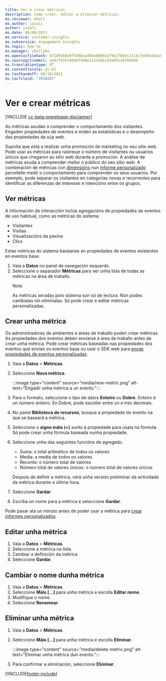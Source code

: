 ```yaml
---
title: Ver e crear métricas
description: Como crear, editar e eliminar métricas.
ms.reviewer: mhart
ms.author: jusali
author: jusali
ms.date: 06/09/2021
ms.service: customer-insights
ms.subservice: engagement-insights
ms.topic: how-to
ms.manager: shellyha
ms.openlocfilehash: 97189168e0f5586aad8be8089a1f9e27893c2115c7e805ddaab1efc00e11b860
ms.sourcegitcommit: aa0cfbf6240a9f560e3131bdec63e051a8786dd4
ms.translationtype: HT
ms.contentlocale: gl-ES
ms.lasthandoff: 08/10/2021
ms.locfileid: "7034267"
---
```

# <a name="view-and-create-metrics"></a>Ver e crear métricas

[!INCLUDE [cc-beta-prerelease-disclaimer](includes/cc-beta-prerelease-disclaimer.md)]

As métricas axudan a comprender o comportamento dos visitantes. Engaden propiedades de eventos e miden as estatísticas e o desempeño das propiedades da súa web.  

Supoña que está a realizar unha promoción de márketing no seu sitio web. Pode usar as métricas para rastrexar o número de visitantes ou usuarios únicos que chegaron ao sitio web durante a promoción. A análise de métricas axuda a comprender mellor o público do seu sitio web. A combinación de métricas con [dimensións](dimensions.md) nun [informe personalizado](custom-reports.md) permítelle medir o comportamento para comprender os seus usuarios. Por exemplo, pode separar os visitantes en categorías novas e recorrentes para identificar as diferenzas de intereses e intencións entre os grupos.

## <a name="view-metrics"></a>Ver métricas

A información de interacción inclúe agregacións de propiedades de eventos de uso habitual, como as métricas do sistema: 

- Visitantes
- Visitas
- Visualizacións da páxina
- Clics

Estas métricas do sistema baséanse en propiedades de eventos existentes en eventos base.

1. Vaia a **Datos** no panel de navegación esquerdo. 
1. Seleccione o separador **Métricas** para ver unha lista de todas as métricas na área de traballo. 
   > [!NOTE]
   > As métricas xeradas polo sistema son só de lectura. Non podes cambialas nin eliminalas. Só pode crear e editar métricas personalizadas.

## <a name="create-a-metric"></a>Crear unha métrica

Os administradores de ambientes e áreas de traballo poden crear métricas. As propiedades dos eventos deben enviarse á área de traballo antes de crear unha métrica. Pode crear métricas baseadas nas propiedades dos eventos que envían os eventos base ou usar o SDK web para [enviar propiedades de eventos personalizadas](advanced-SDK-implementation.md).

1. Vaia a **Datos** > **Métricas**.
1. Seleccione **Nova métrica**.

   :::image type="content" source="media/new-metric.png" alt-text="Engadir unha métrica a un evento.":::

1. Para o formato, seleccione o tipo de datos **Enteiro** ou **Dobre**. Enteiro é un número enteiro. En Dobre, pode escoller entre un e tres decimais.
1. No panel **Biblioteca de recursos**, busque a propiedade do evento na que se baseará a métrica.
1. Seleccione o **signo máis (+)** xunto á propiedade para usala na fórmula. Só pode crear unha fórmula baseada nunha propiedade. 
1. Seleccione unha das seguintes funcións de agregado. 

   - Suma: o total aritmético de todos os valores 
   - Media: a media de todos os valores
   - Reconto: o número total de valores
   - Número total de valores únicos: o número total de valores únicos

   Despois de definir a métrica, verá unha versión preliminar da actividade da métrica durante a última hora.

1. Seleccione **Gardar**. 
1. Escriba un nome para a métrica e seleccione **Gardar**.

Pode pasar ata un minuto antes de poder usar a métrica para [crear informes personalizados](custom-reports.md).

## <a name="edit-a-metric"></a>Editar unha métrica

1. Vaia a **Datos** > **Métricas**.
1. Seleccione a métrica na lista.
1. Cambiar a definición da métrica
1. Seleccione **Gardar**.

## <a name="change-the-name-of-a-metric"></a>Cambiar o nome dunha métrica

1. Vaia a **Datos** > **Métricas**.
1. Seleccione **Máis [...]** para unha métrica e escolla **Editar nome**.
1. Modifique o nome. 
1. Seleccione **Renomear**.

## <a name="delete-a-metric"></a>Eliminar unha métrica

1. Vaia a **Datos** > **Métricas**.
1. Seleccione **Máis [...]** para unha métrica e escolla **Eliminar**.

   :::image type="content" source="media/delete-metric.png" alt-text="Eliminar unha métrica dun evento.":::

1. Para confirmar a eliminación, seleccione **Eliminar**.

[!INCLUDE[footer-include](../includes/footer-banner.md)]
